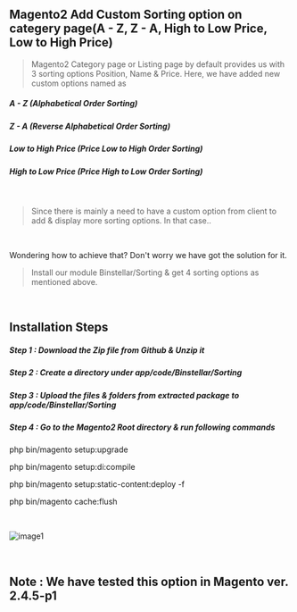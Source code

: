 ## Magento2 Add Custom Sorting option on categery page(A - Z, Z - A, High to Low Price, Low to High Price)

> Magento2 Category page or Listing page by default provides us with 3 sorting options Position, Name & Price. Here, we have added new custom options named as

##### A - Z (Alphabetical Order Sorting)
##### Z - A (Reverse Alphabetical Order Sorting)
##### Low to High Price (Price Low to High Order Sorting)
##### High to Low Price (Price High to Low Order Sorting)

&nbsp;
&nbsp;

> Since there is mainly a need to have a custom option from client to add & display more sorting options. In that case..

&nbsp;
&nbsp;

Wondering how to achieve that? Don't worry we have got the solution for it.

> Install our module Binstellar/Sorting & get 4 sorting options as mentioned above.

&nbsp;
&nbsp;

## Installation Steps

##### Step 1 : Download the Zip file from Github & Unzip it
##### Step 2 : Create a directory under app/code/Binstellar/Sorting
##### Step 3 : Upload the files & folders from extracted package to app/code/Binstellar/Sorting
##### Step 4 : Go to the Magento2 Root directory & run following commands

php bin/magento setup:upgrade 

php bin/magento setup:di:compile

php bin/magento setup:static-content:deploy -f

php bin/magento cache:flush

&nbsp;
&nbsp;

![image1](https://user-images.githubusercontent.com/123800304/215965810-8a6fadda-140c-435d-8717-6c7bfa81d48a.png)

&nbsp;
&nbsp;

## Note : We have tested this option in Magento ver. 2.4.5-p1
